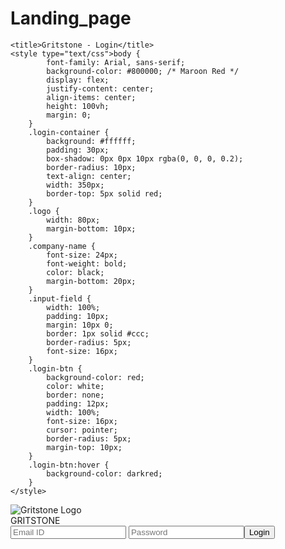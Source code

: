 # Landing_page
<!DOCTYPE html><html lang="en"><head><meta charset="UTF-8"/><meta name="viewport" content="width=device-width, initial-scale=1.0"/>
	<title>Gritstone - Login</title>
	<style type="text/css">body {
            font-family: Arial, sans-serif;
            background-color: #800000; /* Maroon Red */
            display: flex;
            justify-content: center;
            align-items: center;
            height: 100vh;
            margin: 0;
        }
        .login-container {
            background: #ffffff;
            padding: 30px;
            box-shadow: 0px 0px 10px rgba(0, 0, 0, 0.2);
            border-radius: 10px;
            text-align: center;
            width: 350px;
            border-top: 5px solid red;
        }
        .logo {
            width: 80px;
            margin-bottom: 10px;
        }
        .company-name {
            font-size: 24px;
            font-weight: bold;
            color: black;
            margin-bottom: 20px;
        }
        .input-field {
            width: 100%;
            padding: 10px;
            margin: 10px 0;
            border: 1px solid #ccc;
            border-radius: 5px;
            font-size: 16px;
        }
        .login-btn {
            background-color: red;
            color: white;
            border: none;
            padding: 12px;
            width: 100%;
            font-size: 16px;
            cursor: pointer;
            border-radius: 5px;
            margin-top: 10px;
        }
        .login-btn:hover {
            background-color: darkred;
        }
	</style>
</head>
<body>
<div class="login-container"><img alt="Gritstone Logo" class="logo" src="https://encrypted-tbn0.gstatic.com/images?q=tbn:ANd9GcRz4HC8LIR02E9UxyrFWyZx_lWk68Iq2S_I3w&amp;s"/> <!-- Replace with actual logo -->
<div class="company-name">GRITSTONE</div>

<form action="" method="POST"><input class="input-field" name="email" placeholder="Email ID" required="" type="email"/> <input class="input-field" name="password" placeholder="Password" required="" type="password"/><button class="login-btn" type="submit">Login</button></form>
</div>


</body></html>
